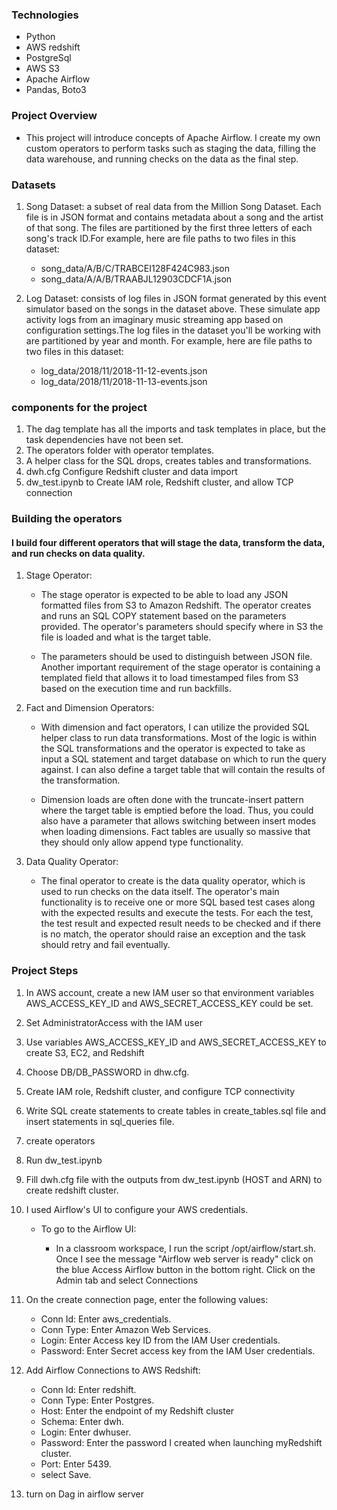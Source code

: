 ### Technologies
* Python
* AWS redshift
* PostgreSql
* AWS S3
* Apache Airflow
* Pandas, Boto3
  
### Project Overview

- This project will introduce concepts of Apache Airflow. I create my own custom operators to perform tasks such as staging the data, filling the data warehouse, and running checks on the data as the final step.

### Datasets

1. Song Dataset: a subset of real data from the Million Song Dataset. Each file is in JSON format and contains metadata about a song and the artist of that song. The files are partitioned by the first three letters of each song's track ID.For example, here are file paths to two files in this dataset:
    - song_data/A/B/C/TRABCEI128F424C983.json
    - song_data/A/A/B/TRAABJL12903CDCF1A.json

2. Log Dataset: consists of log files in JSON format generated by this event simulator based on the songs in the dataset above. These simulate app activity logs from an imaginary music streaming app based on configuration settings.The log files in the dataset you'll be working with are partitioned by year and month. For example, here are file paths to two files in this dataset:
    - log_data/2018/11/2018-11-12-events.json
    - log_data/2018/11/2018-11-13-events.json


### components for the project
1. The dag template has all the imports and task templates in place, but the task dependencies have not been set.
2. The operators folder with operator templates.
3. A helper class for the SQL drops, creates tables and transformations.
4. dwh.cfg Configure Redshift cluster and data import
5. dw_test.ipynb to Create IAM role, Redshift cluster, and allow TCP connection

### Building the operators

#### I build four different operators that will stage the data, transform the data, and run checks on data quality.

1. Stage Operator:
    - The stage operator is expected to be able to load any JSON formatted files from S3 to Amazon Redshift. The operator creates and runs an SQL COPY statement based on the parameters provided. The operator's parameters should specify where in S3 the file is loaded and what is the target table.

    - The parameters should be used to distinguish between JSON file. Another important requirement of the stage operator is containing a templated field that allows it to load timestamped files from S3 based on the execution time and run backfills.

2. Fact and Dimension Operators:
    - With dimension and fact operators, I can utilize the provided SQL helper class to run data transformations. Most of the logic is within the SQL transformations and the operator is expected to take as input a SQL statement and target database on which to run the query against. I can also define a target table that will contain the results of the transformation.

    - Dimension loads are often done with the truncate-insert pattern where the target table is emptied before the load. Thus, you could also have a parameter that allows switching between insert modes when loading dimensions. Fact tables are usually so massive that they should only allow append type functionality.

3. Data Quality Operator:
    - The final operator to create is the data quality operator, which is used to run checks on the data itself. The operator's main functionality is to receive one or more SQL based test cases along with the expected results and execute the tests. For each the test, the test result and expected result needs to be checked and if there is no match, the operator should raise an exception and the task should retry and fail eventually.

### Project Steps

1. In AWS account, create a new IAM user so that environment variables AWS_ACCESS_KEY_ID and AWS_SECRET_ACCESS_KEY could be set.
2. Set AdministratorAccess with the IAM user
3. Use variables AWS_ACCESS_KEY_ID and AWS_SECRET_ACCESS_KEY to create  S3, EC2, and Redshift
4. Choose DB/DB_PASSWORD in dhw.cfg.
5. Create IAM role, Redshift cluster, and configure TCP connectivity
6. Write SQL create statements to create tables in create_tables.sql file and insert statements in sql_queries file.
7. create operators
8. Run dw_test.ipynb
9. Fill dwh.cfg file with the outputs from dw_test.ipynb (HOST and ARN) to create redshift cluster.
10. I used Airflow's UI to configure your AWS credentials.

    - To go to the Airflow UI:

        - In a classroom workspace, I run the script /opt/airflow/start.sh. Once I see the message "Airflow web server is ready" click on the blue Access Airflow button in the bottom right.
Click on the Admin tab and select Connections

11. On the create connection page, enter the following values:
    - Conn Id: Enter aws_credentials.
    - Conn Type: Enter Amazon Web Services.
    - Login: Enter Access key ID from the IAM User credentials.
    - Password: Enter Secret access key from the IAM User credentials.

12. Add Airflow Connections to AWS Redshift:
    - Conn Id: Enter redshift.
    - Conn Type: Enter Postgres.
    - Host: Enter the endpoint of my Redshift cluster
    - Schema: Enter dwh. 
    - Login: Enter dwhuser.
    - Password: Enter the password I created when launching myRedshift cluster.
    - Port: Enter 5439. 
    - select Save.

13. turn on Dag in airflow server
 










